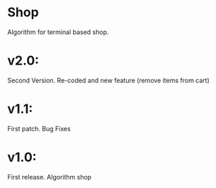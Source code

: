 # Shop
Algorithm for terminal based shop.

# v2.0:
Second Version. Re-coded and new feature (remove items from cart)

# v1.1:
First patch. Bug Fixes

# v1.0: 
First release. Algorithm shop
